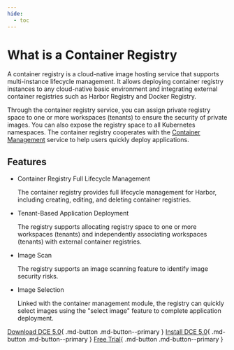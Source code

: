 ```yaml
---
hide:
  - toc
---
```


# What is a Container Registry

A container registry is a cloud-native image hosting service that supports multi-instance lifecycle management. It allows deploying container registry instances to any cloud-native basic environment and integrating external container registries such as Harbor Registry and Docker Registry.

Through the container registry service, you can assign private registry space to one or more workspaces (tenants) to ensure the security of private images. You can also expose the registry space to all Kubernetes namespaces. The container registry cooperates with the [Container Management](../kpanda/intro/what.md) service to help users quickly deploy applications.

## Features

- Container Registry Full Lifecycle Management

    The container registry provides full lifecycle management for Harbor, including creating, editing, and deleting container registries.

- Tenant-Based Application Deployment

    The registry supports allocating registry space to one or more workspaces (tenants) and independently associating workspaces (tenants) with external container registries.

- Image Scan

    The registry supports an image scanning feature to identify image security risks.

- Image Selection

    Linked with the container management module, the registry can quickly select images using the "select image" feature to complete application deployment.



[Download DCE 5.0](../download/dce5.md){ .md-button .md-button--primary }
[Install DCE 5.0](../install/intro.md){ .md-button .md-button--primary }
[Free Trial](../dce/license0.md){ .md-button .md-button--primary }